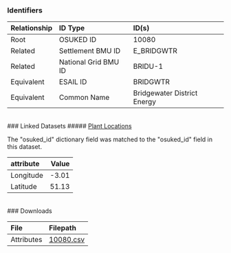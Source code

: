 ### Identifiers

| Relationship   | ID Type              | ID(s)                       |
|:---------------|:---------------------|:----------------------------|
| Root           | OSUKED ID            | 10080                       |
| Related        | Settlement BMU ID    | E_BRIDGWTR                  |
| Related        | National Grid BMU ID | BRIDU-1                     |
| Equivalent     | ESAIL ID             | BRIDGWTR                    |
| Equivalent     | Common Name          | Bridgewater District Energy |

<br>
### Linked Datasets
##### <a href="https://raw.githubusercontent.com/OSUKED/Dictionary-Datasets/main/datasets/plant-locations/datapackage.json">Plant Locations</a>



The "osuked_id" dictionary field was matched to the "osuked_id" field in this dataset.

| attribute   |   Value |
|:------------|--------:|
| Longitude   |   -3.01 |
| Latitude    |   51.13 |


<br>
### Downloads


| File       | Filepath                                                                              |
|:-----------|:--------------------------------------------------------------------------------------|
| Attributes | [10080.csv](https://osuked.github.io/Power-Station-Dictionary/object_attrs/10080.csv) |
